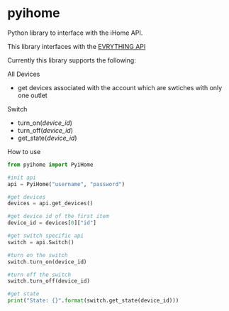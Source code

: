 # pyihome

Python library to interface with the iHome API.

This library interfaces with the [EVRYTHING API](https://developers.evrythng.com/reference)

Currently this library supports the following:

All Devices
 - get devices associated with the account which are swtiches with only one outlet

Switch
 - turn_on(*device_id*)
 - turn_off(*device_id*)
 - get_state(*device_id*)

How to use

```python
from pyihome import PyiHome

#init api
api = PyiHome("username", "password")

#get devices
devices = api.get_devices()

#get device id of the first item
device_id = devices[0]["id"]

#get switch specific api
switch = api.Switch()

#turn on the switch
switch.turn_on(device_id)

#turn off the switch
switch.turn_off(device_id)

#get state
print("State: {}".format(switch.get_state(device_id)))
```

